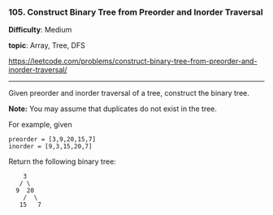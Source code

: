 ### 105. Construct Binary Tree from Preorder and Inorder Traversal

**Difficulty**: Medium

**topic**: Array, Tree, DFS

<https://leetcode.com/problems/construct-binary-tree-from-preorder-and-inorder-traversal/>

***

Given preorder and inorder traversal of a tree, construct the binary tree.

**Note:**
You may assume that duplicates do not exist in the tree.

For example, given

```
preorder = [3,9,20,15,7]
inorder = [9,3,15,20,7]
```

Return the following binary tree:

```
    3
   / \
  9  20
    /  \
   15   7
```